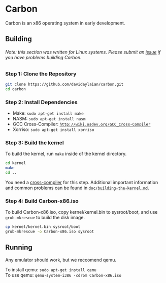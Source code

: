 # Carbon

Carbon is an x86 operating system in early development.

## Building
###### Note: this section was written for Linux systems. Please submit an [issue](issues) if you have problems building Carbon.

### Step 1: Clone the Repository

```bash
git clone https://github.com/davidaylaian/carbon.git
cd carbon
```

### Step 2: Install Dependencies

* Make: `sudo apt-get install make`
* NASM: `sudo apt-get install nasm`
* GCC Cross-Compiler: [`http://wiki.osdev.org/GCC_Cross-Compiler`](https://wiki.osdev.org/GCC_Cross-Compiler)
* Xorriso: `sudo apt-get install xorriso`

### Step 3: Build the kernel

To build the kernel, run `make` inside of the kernel directory.

```bash
cd kernel
make
cd ..
```

You need a [cross-compiler](https://github.com/davidaylaian/carbon/blob/master/doc/cross-compiler.md) for this step. Additional important information and common problems can be found in [`doc/building-the-kernel.md`](https://github.com/davidaylaian/carbon/blob/master/doc/building-the-kernel.md).

### Step 4: Build Carbon-x86.iso

To build Carbon-x86.iso, copy kernel/kernel.bin to sysroot/boot, and use `grub-mkrescue` to build the disk image.

```bash
cp kernel/kernel.bin sysroot/boot
grub-mkrescue -o Carbon-x86.iso sysroot
```

## Running

Any emulator should work, but we reccomend qemu.

To install qemu: `sudo apt-get install qemu`<br>
To use qemu: `qemu-system-i386 -cdrom Carbon-x86.iso`
